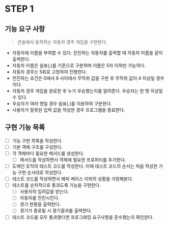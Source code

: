 # STEP 1

## 기능 요구 사항

> 콘솔에서 동작하는 자동차 경주 게임을 구현한다.

- 자동차에 이름을 부여할 수 있다. 전진하는 자동차를 출력할 때 자동차 이름을 같이 출력한다.
- 자동차 이름은 쉼표(,)를 기준으로 구분하며 이름은 5자 이하만 가능하다.
- 자동차 경주는 5회로 고정하여 진행한다.
- 전진하는 조건은 0에서 9 사이에서 무작위 값을 구한 후 무작위 값이 4 이상일 경우이다.
- 자동차 경주 게임을 완료한 후 누가 우승했는지를 알려준다. 우승자는 한 명 이상일 수 있다.
- 우승자가 여러 명일 경우 쉼표(,)를 이용하여 구분한다.
- 사용자가 잘못된 입력 값을 작성한 경우 프로그램을 종료한다.

## 구현 기능 목록

- [ ] 기능 구현 목록을 작성한다.
- [ ] 기본 객체 구조를 구성한다.
- [ ] 각 객체마다 필요한 메서드를 생성한다.
  - [ ] 메서드를 작성하면서 객체에 필요한 프로퍼티를 추가한다.
- [ ] 도메인 로직의 테스트 코드를 작성한다. 이때 테스트 코드의 순서는 처음 작성한 기능 구현 순서대로 작성한다.
- [ ] 테스트 코드를 작성하면서 해피 케이스 이외의 상황을 가정해본다.
- [ ] 테스트를 순차적으로 통과도록 기능을 구현한다.
  - [ ] 사용자의 입려값을 받는다.
  - [ ] 자동차를 전진시킨다.
  - [ ] 경기 현황을 출력한다.
  - [ ] 경기가 종료될 시 경기결과를 출력한다.
- [ ] 테스트 코드를 모두 통과했다면 프로그래밍 요구사항을 준수했는지 확인한다.
